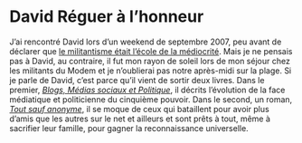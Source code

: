 # David Réguer à l’honneur

J’ai rencontré David lors d’un weekend de septembre 2007, peu avant de déclarer que [le militantisme était l’école de la médiocrité](https://tcrouzet.com/2007/09/17/militantisme-ecole-de-mediocrite/). Mais je ne pensais pas à David, au contraire, il fut mon rayon de soleil lors de mon séjour chez les militants du Modem et je n’oublierai pas notre après-midi sur la plage. Si je parle de David, c’est parce qu’il vient de sortir deux livres. Dans le premier, *[Blogs, Médias sociaux et Politique](http://livre.fnac.com/a2680207/David-Reguer-Blogs-medias-sociaux-et-politique)*, il décrits l’évolution de la face médiatique et politicienne du cinquième pouvoir. Dans le second, un roman, *[Tout sauf anonyme](http://www.amazon.fr/Tout-Sauf-Anonyme-David-R%C3%A9guer/dp/2352660556)*, il se moque de ceux qui bataillent pour avoir plus d’amis que les autres sur le net et ailleurs et sont prêts à tout, même à sacrifier leur famille, pour gagner la reconnaissance universelle.